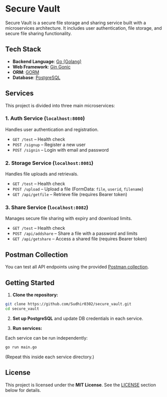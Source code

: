 # Secure Vault

Secure Vault is a secure file storage and sharing service built with a microservices architecture. It includes user authentication, file storage, and secure file sharing functionality.

## Tech Stack

* **Backend Language**: [Go (Golang)](https://golang.org/)
* **Web Framework**: [Gin Gonic](https://gin-gonic.com/)
* **ORM**: [GORM](https://gorm.io/)
* **Database**: [PostgreSQL](https://www.postgresql.org/)

## Services

This project is divided into three main microservices:

### 1. Auth Service (`localhost:8080`)

Handles user authentication and registration.

* `GET /test` – Health check
* `POST /signup` – Register a new user
* `POST /signin` – Login with email and password

### 2. Storage Service (`localhost:8081`)

Handles file uploads and retrievals.

* `GET /test` – Health check
* `POST /upload` – Upload a file (FormData: `file`, `userid`, `filename`)
* `GET /api/getfile` – Retrieve file (requires Bearer token)

### 3. Share Service (`localhost:8082`)

Manages secure file sharing with expiry and download limits.

* `GET /test` – Health check
* `POST /api/addshare` – Share a file with a password and limits
* `GET /api/getshare` – Access a shared file (requires Bearer token)

## Postman Collection

You can test all API endpoints using the provided [Postman collection](https://github.com/Sudhir0302/secure_vault).

## Getting Started

1. **Clone the repository:**

```bash
git clone https://github.com/Sudhir0302/secure_vault.git
cd secure_vault
```

2. **Set up PostgreSQL** and update DB credentials in each service.

3. **Run services:**

Each service can be run independently:

```bash
go run main.go
```

(Repeat this inside each service directory.)

## License

This project is licensed under the **MIT License**. See the [LICENSE](#license) section below for details.
